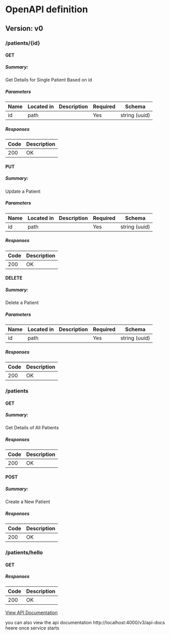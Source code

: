 # OpenAPI definition
## Version: v0

### /patients/{id}

#### GET
##### Summary:

Get Details for Single Patient Based on id

##### Parameters

| Name | Located in | Description | Required | Schema |
| ---- | ---------- | ----------- | -------- | ---- |
| id | path |  | Yes | string (uuid) |

##### Responses

| Code | Description |
| ---- | ----------- |
| 200 | OK |

#### PUT
##### Summary:

Update a Patient

##### Parameters

| Name | Located in | Description | Required | Schema |
| ---- | ---------- | ----------- | -------- | ---- |
| id | path |  | Yes | string (uuid) |

##### Responses

| Code | Description |
| ---- | ----------- |
| 200 | OK |

#### DELETE
##### Summary:

Delete a Patient

##### Parameters

| Name | Located in | Description | Required | Schema |
| ---- | ---------- | ----------- | -------- | ---- |
| id | path |  | Yes | string (uuid) |

##### Responses

| Code | Description |
| ---- | ----------- |
| 200 | OK |

### /patients

#### GET
##### Summary:

Get Details of All Patients

##### Responses

| Code | Description |
| ---- | ----------- |
| 200 | OK |

#### POST
##### Summary:

Create a New Patient

##### Responses

| Code | Description |
| ---- | ----------- |
| 200 | OK |

### /patients/hello

#### GET
##### Responses

| Code | Description |
| ---- | ----------- |
| 200 | OK |


[View API Documentation](https://petstore.swagger.io/?url=https://raw.githubusercontent.com/vaibhav25-mnnit/patient_service/openapi.yaml)

you can also view the api documentation
http://localhost:4000/v3/api-docs
heere once service starts